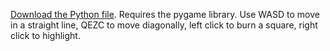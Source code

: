 [Download the Python file](etiennedyer.github.io/assets/angel-1-game.py). Requires the pygame library.
Use WASD to move in a straight line, QEZC to move diagonally, left click to burn a square, right click to highlight.
